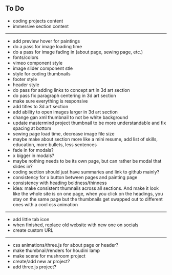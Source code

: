 ## To Do

- coding projects content
- immersive section content

---

- add preview hover for paintings
- do a pass for image loading time
- do a pass for image fading in (about page, sewing page, etc.)
- fonts/colors
- vimeo component style
- image slider component stle
- style for coding thumbnails
- footer style
- header style
- do pass for adding links to concept art in 3d art section
- do pass fix paragraph centering in 3d art section
- make sure everything is responsive
- add titles to 3d art section
- add ability to open images larger in 3d art section
- change gan xml thumbnail to not be white background
- update mastermind project thumbnail to be more understandable and fix spacing at bottom
- sewing page load time, decrease image file size
- maybe make about section more like a mini resume, add list of skills, education, more bullets, less sentences
- fade in for modals?
- x bigger in modals?
- maybe nothing needs to be its own page, but can rather be modal that slides in?
- coding section should just have summaries and link to github mainly?
- consistency for x button between pages and painting page
- consistency with heading boldness/thinness
- idea: make consistent thumnails across all sections. And make it look like the whole site is on one page, when you click on the headings, you stay on the same page but the thumbnails get swapped out to different ones with a cool css animation

---

- add little tab icon
- when finished, replace old website with new one on socials
- create custom URL

---

- css animations/three.js for about page or header?
- make thumbnail/renders for houdini lamp
- make scene for mushroom project
- create/add new ar project?
- add three.js project?

